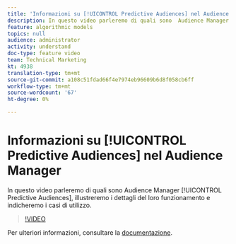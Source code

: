 ```yaml
---
title: 'Informazioni su [!UICONTROL Predictive Audiences] nel Audience Manager '
description: In questo video parleremo di quali sono  Audience Manager [!UICONTROL Predictive Audiences], illustreremo i dettagli del loro funzionamento e indicheremo i casi di utilizzo.
feature: algorithmic models
topics: null
audience: administrator
activity: understand
doc-type: feature video
team: Technical Marketing
kt: 4938
translation-type: tm+mt
source-git-commit: a108c51fdad66f4e7974eb96609b6d8f058cb6ff
workflow-type: tm+mt
source-wordcount: '67'
ht-degree: 0%

---
```



# Informazioni su [!UICONTROL Predictive Audiences] nel Audience Manager 

In questo video parleremo di quali sono  Audience Manager [!UICONTROL Predictive Audiences], illustreremo i dettagli del loro funzionamento e indicheremo i casi di utilizzo.

>[!VIDEO](https://video.tv.adobe.com/v/33629/?quality=12)

Per ulteriori informazioni, consultare la [documentazione](https://docs.adobe.com/content/help/en/audience-manager/user-guide/features/algorithmic-models/predictive-audiences/predictive-audiences.html).
